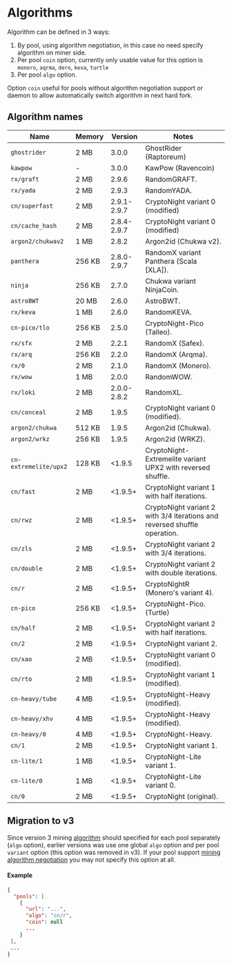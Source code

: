 # Algorithms

Algorithm can be defined in 3 ways:

1. By pool, using algorithm negotiation, in this case no need specify algorithm on miner side.
2. Per pool `coin` option, currently only usable value for this option is `monero`, `aqrma`, `dero`, `keva`, `turtle`
3. Per pool `algo` option.

Option `coin` useful for pools without algorithm negotiation support or daemon to allow automatically switch algorithm in next hard fork.

## Algorithm names

| Name | Memory | Version | Notes |
|------|--------|---------|-------|
| `ghostrider` | 2 MB | 3.0.0 | GhostRider (Raptoreum) | CPU only
| `kawpow` | - | 3.0.0 | KawPow (Ravencoin) | GPU only |
| `rx/graft` | 2 MB | 2.9.6 | RandomGRAFT. |
| `rx/yada` | 2 MB | 2.9.3 | RandomYADA. | CPU only
| `cn/superfast` | 2 MB | 2.9.1-2.9.7 | CryptoNight variant 0 (modified) |
| `cn/cache_hash` | 2 MB | 2.8.4-2.9.7 | CryptoNight variant 0 (modified) | 
| `argon2/chukwav2` | 1 MB | 2.8.2 | Argon2id (Chukwa v2). | CPU only
| `panthera` | 256 KB | 2.8.0-2.9.7 | RandomX variant Panthera (Scala [XLA]). |
| `ninja` | 256 KB | 2.7.0 | Chukwa variant NinjaCoin. |
| `astroBWT` | 20 MB | 2.6.0 | AstroBWT. |
| `rx/keva` | 1 MB | 2.6.0 | RandomKEVA. |
| `cn-pico/tlo` | 256 KB | 2.5.0 | CryptoNight-Pico (Talleo). |
| `rx/sfx` | 2 MB | 2.2.1 | RandomX (Safex). |
| `rx/arq` | 256 KB | 2.2.0 | RandomX (Arqma). |
| `rx/0` | 2 MB | 2.1.0 | RandomX (Monero). |
| `rx/wow` | 1 MB | 2.0.0 | RandomWOW. |
| `rx/loki` | 2 MB | 2.0.0-2.8.2 | RandomXL. |
| `cn/conceal` | 2 MB | 1.9.5 | CryptoNight variant 0 (modified). |
| `argon2/chukwa` | 512 KB | 1.9.5 | Argon2id (Chukwa). | CPU only
| `argon2/wrkz` | 256 KB | 1.9.5 | Argon2id (WRKZ). | CPU only
| `cn-extremelite/upx2` | 128 KB | <1.9.5 | CryptoNight-Extremelite variant UPX2 with reversed shuffle. |
| `cn/fast` | 2 MB | <1.9.5+ | CryptoNight variant 1 with half iterations. |
| `cn/rwz` | 2 MB | <1.9.5+ | CryptoNight variant 2 with 3/4 iterations and reversed shuffle operation. |
| `cn/zls` | 2 MB | <1.9.5+ | CryptoNight variant 2 with 3/4 iterations. |
| `cn/double` | 2 MB | <1.9.5+ | CryptoNight variant 2 with double iterations. |
| `cn/r` | 2 MB | <1.9.5+ | CryptoNightR (Monero's variant 4). |
| `cn-pico` | 256 KB | <1.9.5+ | CryptoNight-Pico. (Turtle) |
| `cn/half` | 2 MB | <1.9.5+ | CryptoNight variant 2 with half iterations. |
| `cn/2` | 2 MB | <1.9.5+ | CryptoNight variant 2. |
| `cn/xao` | 2 MB | <1.9.5+ | CryptoNight variant 0 (modified). |
| `cn/rto` | 2 MB | <1.9.5+ | CryptoNight variant 1 (modified). |
| `cn-heavy/tube` | 4 MB | <1.9.5+ | CryptoNight-Heavy (modified). |
| `cn-heavy/xhv` | 4 MB | <1.9.5+ | CryptoNight-Heavy (modified). |
| `cn-heavy/0` | 4 MB | <1.9.5+ | CryptoNight-Heavy. |
| `cn/1` | 2 MB | <1.9.5+ | CryptoNight variant 1. |
| `cn-lite/1` | 1 MB | <1.9.5+ | CryptoNight-Lite variant 1. |
| `cn-lite/0` | 1 MB | <1.9.5+ | CryptoNight-Lite variant 0. |
| `cn/0` | 2 MB | <1.9.5+ | CryptoNight (original). |

## Migration to v3
Since version 3 mining [algorithm](#algorithm-names) should specified for each pool separately (`algo` option), earlier versions was use one global `algo` option and per pool `variant` option (this option was removed in v3). If your pool support [mining algorithm negotiation](https://github.com/xmrig/xmrig-proxy/issues/168) you may not specify this option at all.

#### Example
```json
{
  "pools": [
    {
      "url": "...",
      "algo": "cn/r",
      "coin": null
      ...
    }
 ],
 ...
}
```